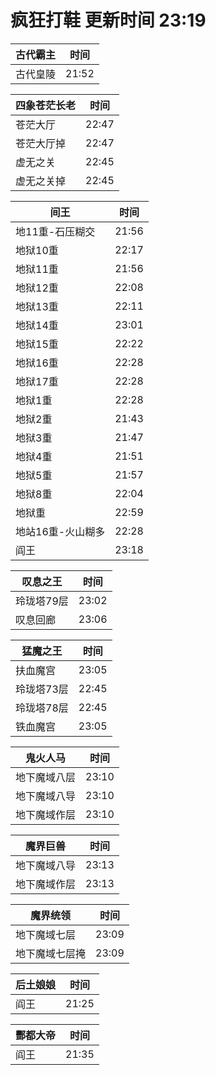 # 疯狂打鞋 更新时间 23:19

| 古代霸主   | 时间    |
|--------|-------|
| 古代皇陵 | 21:52 |

| 四象苍茫长老   | 时间    |
|--------|-------|
| 苍茫大厅 | 22:47 |
| 苍茫大厅掉 | 22:47 |
| 虚无之关 | 22:45 |
| 虚无之关掉 | 22:45 |

| 间王   | 时间    |
|--------|-------|
| 地11重-石压糊交 | 21:56 |
| 地狱10重 | 22:17 |
| 地狱11重 | 21:56 |
| 地狱12重 | 22:08 |
| 地狱13重 | 22:11 |
| 地狱14重 | 23:01 |
| 地狱15重 | 22:22 |
| 地狱16重 | 22:28 |
| 地狱17重 | 22:28 |
| 地狱1重 | 22:28 |
| 地狱2重 | 21:43 |
| 地狱3重 | 21:47 |
| 地狱4重 | 21:51 |
| 地狱5重 | 21:57 |
| 地狱8重 | 22:04 |
| 地狱重 | 22:59 |
| 地站16重-火山糊多 | 22:28 |
| 阎王 | 23:18 |

| 叹息之王   | 时间    |
|--------|-------|
| 玲珑塔79层 | 23:02 |
| 叹息回廊 | 23:06 |

| 猛魔之王   | 时间    |
|--------|-------|
| 扶血魔宫 | 23:05 |
| 玲珑塔73层 | 22:45 |
| 玲珑塔78层 | 22:45 |
| 铁血魔宫 | 23:05 |

| 鬼火人马   | 时间    |
|--------|-------|
| 地下魔域八层 | 23:10 |
| 地下魔域八导 | 23:10 |
| 地下魔域作层 | 23:10 |

| 魔界巨兽   | 时间    |
|--------|-------|
| 地下魔域八导 | 23:13 |
| 地下魔域作层 | 23:13 |

| 魔界统领   | 时间    |
|--------|-------|
| 地下魔域七层 | 23:09 |
| 地下魔域七层掩 | 23:09 |

| 后土娘娘   | 时间    |
|--------|-------|
| 阎王 | 21:25 |

| 酆都大帝   | 时间    |
|--------|-------|
| 阎王 | 21:35 |